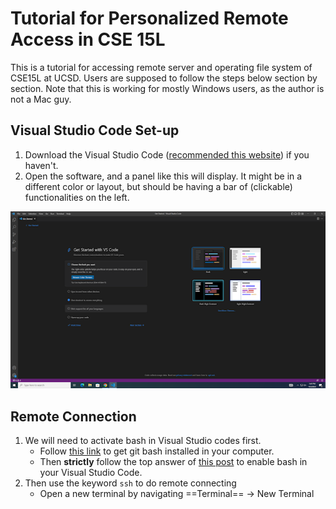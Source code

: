 # Tutorial for Personalized Remote Access in CSE 15L

This is a tutorial for accessing remote server and operating file system of CSE15L at UCSD. Users are supposed to follow the steps below section by section. Note that this is working for mostly Windows users, as the author is not a Mac guy.

## Visual Studio Code Set-up
1. Download the Visual Studio Code ([recommended this website](https://code.visualstudio.com/)) if you haven't.
2. Open the software, and a panel like this will display. It might be in a different color or layout, but should be having a bar of (clickable) functionalities on the left.

![Image](p1.png)

## Remote Connection
1. We will need to activate bash in Visual Studio codes first.
   - Follow [this link](https://gitforwindows.org/) to get git bash installed in your computer.
   - Then **strictly** follow the top answer of [this post](https://stackoverflow.com/questions/42606837/how-do-i-use-bash-on-windows-from-the-visual-studio-code-integrated-terminal/50527994#50527994) to enable bash in your Visual Studio Code.
2. Then use the keyword `ssh` to do remote connecting
   - Open a new terminal by navigating ==Terminal== -> New Terminal
